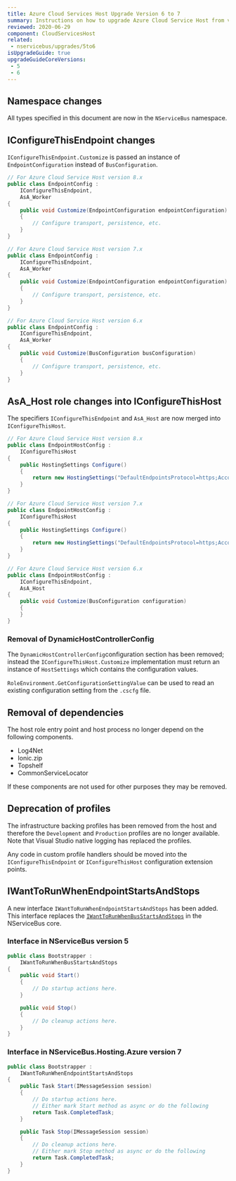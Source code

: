 ```yaml
---
title: Azure Cloud Services Host Upgrade Version 6 to 7
summary: Instructions on how to upgrade Azure Cloud Service Host from version 6 to 7.
reviewed: 2020-06-29
component: CloudServicesHost
related:
 - nservicebus/upgrades/5to6
isUpgradeGuide: true
upgradeGuideCoreVersions:
 - 5
 - 6
---
```


## Namespace changes

All types specified in this document are now in the `NServiceBus` namespace.

## IConfigureThisEndpoint changes

`IConfigureThisEndpoint.Customize` is passed an instance of `EndpointConfiguration` instead of `BusConfiguration`.

```csharp
// For Azure Cloud Service Host version 8.x
public class EndpointConfig :
    IConfigureThisEndpoint,
    AsA_Worker
{
    public void Customize(EndpointConfiguration endpointConfiguration)
    {
        // Configure transport, persistence, etc.
    }
}

// For Azure Cloud Service Host version 7.x
public class EndpointConfig :
    IConfigureThisEndpoint,
    AsA_Worker
{
    public void Customize(EndpointConfiguration endpointConfiguration)
    {
        // Configure transport, persistence, etc.
    }
}

// For Azure Cloud Service Host version 6.x
public class EndpointConfig :
    IConfigureThisEndpoint,
    AsA_Worker
{
    public void Customize(BusConfiguration busConfiguration)
    {
        // Configure transport, persistence, etc.
    }
}
```

## AsA_Host role changes into IConfigureThisHost

The specifiers `IConfigureThisEndpoint` and `AsA_Host` are now merged into `IConfigureThisHost`.

```csharp
// For Azure Cloud Service Host version 8.x
public class EndpointHostConfig :
    IConfigureThisHost
{
    public HostingSettings Configure()
    {
        return new HostingSettings("DefaultEndpointsProtocol=https;AccountName=[ACCOUNT];AccountKey=[KEY];");
    }
}

// For Azure Cloud Service Host version 7.x
public class EndpointHostConfig :
    IConfigureThisHost
{
    public HostingSettings Configure()
    {
        return new HostingSettings("DefaultEndpointsProtocol=https;AccountName=[ACCOUNT];AccountKey=[KEY];");
    }
}

// For Azure Cloud Service Host version 6.x
public class EndpointHostConfig :
    IConfigureThisEndpoint,
    AsA_Host
{
    public void Customize(BusConfiguration configuration)
    {
    }
}
```

### Removal of DynamicHostControllerConfig

The `DynamicHostControllerConfig`configuration section has been removed; instead the `IConfigureThisHost.Customize` implementation must return an instance of `HostSettings` which contains the configuration values.

`RoleEnvironment.GetConfigurationSettingValue` can be used to read an existing configuration setting from the `.cscfg` file.

## Removal of dependencies

The host role entry point and host process no longer depend on the following components.

 * Log4Net
 * Ionic.zip
 * Topshelf
 * CommonServiceLocator

If these components are not used for other purposes they may be removed.

## Deprecation of profiles

The infrastructure backing profiles has been removed from the host and therefore the `Development` and `Production` profiles are no longer available. Note that Visual Studio native logging has replaced the profiles.

Any code in custom profile handlers should be moved into the `IConfigureThisEndpoint` or `IConfigureThisHost` configuration extension points.

## IWantToRunWhenEndpointStartsAndStops

A new interface `IWantToRunWhenEndpointStartsAndStops` has been added. This interface replaces the [`IWantToRunWhenBusStartsAndStops`](/nservicebus/lifecycle/endpointstartandstop.md) in the NServiceBus core.


### Interface in NServiceBus version 5

```csharp
public class Bootstrapper :
    IWantToRunWhenBusStartsAndStops
{
    public void Start()
    {
        // Do startup actions here.
    }

    public void Stop()
    {
        // Do cleanup actions here.
    }
}
```

### Interface in NServiceBus.Hosting.Azure version 7

```csharp
public class Bootstrapper :
    IWantToRunWhenEndpointStartsAndStops
{
    public Task Start(IMessageSession session)
    {
        // Do startup actions here.
        // Either mark Start method as async or do the following
        return Task.CompletedTask;
    }

    public Task Stop(IMessageSession session)
    {
        // Do cleanup actions here.
        // Either mark Stop method as async or do the following
        return Task.CompletedTask;
    }
}
```
